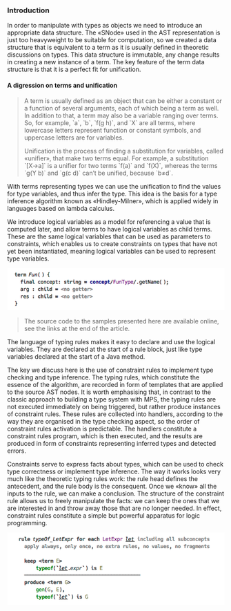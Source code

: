 ### Introduction

In order to manipulate with types as objects we need to introduce an appropriate data structure. The «SNode»  used in the AST representation is just too heavyweight to be suitable for computation, so we created a data structure that is equivalent to a term as it is usually defined in theoretic discussions on types. This data structure is immutable, any change results in creating a new instance of a term. The key feature of the term data structure is that it is a perfect fit for unification. 

#### A digression on terms and unification

<blockquote>
<p>
A term is usually defined as an object that can be either a constant or a function of several arguments, each of which being a term as well. In addition to that, a term may also be a variable ranging over terms. So, for example, `a`, `b`, `f(g h)`, and `X` are all terms, where lowercase letters represent function or constant symbols, and uppercase letters are for variables. 
</p>
<p>
Unification is the process of finding a substitution for variables, called «unifier», that make two terms equal. For example, a substitution `[X→a]` is a unifier for two terms `f(a)` and `f(X)`, whereas the terms `g(Y b)` and `g(c d)` can’t be unified, because `b≠d`. 
</p>
</blockquote>

With terms representing types we can use the unification to find the values for type variables, and thus infer the type. This idea is the basis for a type inference algorithm known as «Hindley-Milner», which is applied widely in languages based on lambda calculus. 

We introduce logical variables as a model for referencing a value that is computed later, and allow terms to have logical variables as child terms. These are the same logical variables that can be used as parameters to constraints, which enables us to create constraints on types that have not yet been instantiated, meaning logical variables can be used to represent type variables. 

![An example of type term](img/fun-term.png)

<blockquote>
The source code to the samples presented here are available online, see the links at the end of the article.
</blockquote>

The language of typing rules makes it easy to declare and use the logical variables. They are declared  at the start of a rule block, just like type variables declared at the start of a Java method. 

The key we discuss here is the use of constraint rules to implement type checking and type inference. The typing rules, which constitute the essence of the algorithm, are recorded in form of templates that are applied to the source AST nodes. It is worth emphasising that, in contrast to the classic approach to building a type system with MPS, the typing rules are not executed immediately on being triggered, but rather produce instances of constraint rules. These rules are collected into handlers, according to the way they are organised in the type checking aspect, so the order of constraint rules activation is predictable. The handlers constitute a constraint rules program, which is then executed, and the results are produced in form of constraints representing inferred types and detected errors.

Constraints serve to express facts about types, which can be used to check type correctness or implement type inference. The way it works looks very much like the theoretic typing rules work: the rule head defines the antecedent, and the rule body is the consequent. Once we «know» all the inputs to the rule, we can make a conclusion. The structure of the constraint rule allows us to freely manipulate the facts: we can keep the ones that we are interested in and throw away those that are no longer needed. In effect, constraint rules constitute a simple but powerful apparatus for logic programming. 

![An example of typing rule](img/let-rule.png)
